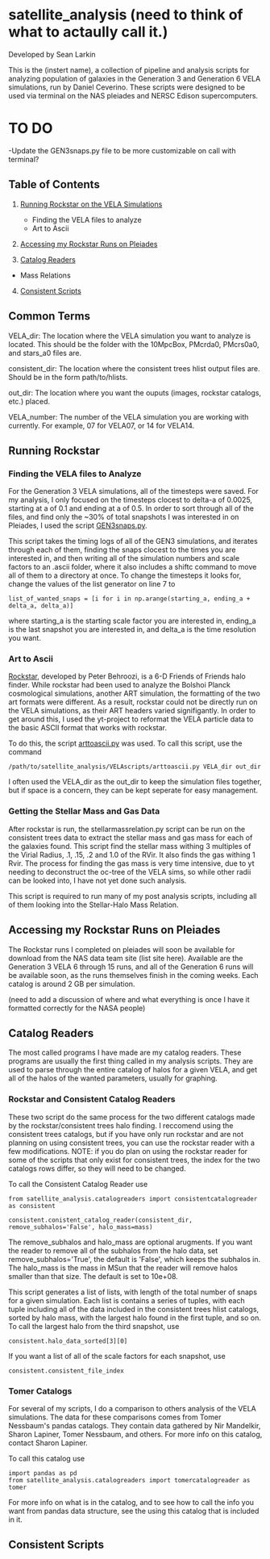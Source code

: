 # satellite_analysis (need to think of what to actaully call it.)

Developed by Sean Larkin

This is the (instert name), a collection of pipeline and analysis scripts for analyzing population of galaxies in the Generation 3 and Generation 6 VELA simulations, run by Daniel Ceverino. These scripts were designed to be used via terminal on the NAS pleiades and NERSC Edison supercomputers. 

# TO DO
-Update the GEN3snaps.py file to be more customizable on call with terminal?

## Table of Contents

1. [Running Rockstar on the VELA Simulations](#Running-Rockstar)
    - Finding the VELA files to analyze
    - Art to Ascii
    

2. [Accessing my Rockstar Runs on Pleiades](#Accessing-my-Rockstar-Runs-on-Pleiades)

3. [Catalog Readers](#Catalog-Readers)
- Mass Relations

4. [Consistent Scripts](#Consistent-Scripts)

## Common Terms

VELA_dir: The location where the VELA simulation you want to analyze is located. This should be the folder with the 10MpcBox, PMcrda0, PMcrs0a0, and stars_a0 files are.

consistent_dir: The location where the consistent trees hlist output files are. Should be in the form path/to/hlists.

out_dir: The location where you want the ouputs (images, rockstar catalogs, etc.) placed.

VELA_number: The number of the VELA simulation you are working with currently. For example, 07 for VELA07, or 14 for VELA14.

## Running Rockstar 

### Finding the VELA files to Analyze

For the Generation 3 VELA simulations, all of the timesteps were saved. For my analysis, I only focused on the timesteps clocest to delta-a of 0.0025, starting at a of 0.1 and ending at a of 0.5. In order to sort through all of the files, and find only the ~30% of total snapshots I was interested in on Pleiades, I used the script [GEN3snaps.py](VELAscripts/GEN3snaps.py).

This script takes the timing logs of all of the GEN3 simulations, and iterates through each of them, finding the snaps clocest to the times you are interested in, and then writing all of the simulation numbers and scale factors to an .ascii folder, where it also includes a shiftc command to move all of them to a directory at once. To change the timesteps it looks for, change the values of the list generator on line 7 to 

`
list_of_wanted_snaps = [i for i in np.arange(starting_a, ending_a + delta_a, delta_a)]
`

where starting_a is the starting scale factor you are interested in, ending_a is the last snapshot you are interested in, and delta_a is the time resolution you want. 

### Art to Ascii

[Rockstar](https://bitbucket.org/gfcstanford/rockstar/src/master/README.md), developed by Peter Behroozi, is a 6-D Friends of
Friends halo finder. While rockstar had been used to analyze the Bolshoi Planck cosmological simulations, another ART simulation, the formatting of the two art formats were different. As a result, rockstar could not be directly run on the VELA simulations, as their ART headers varied signifigantly. In order to get around this, I used the yt-project to reformat the VELA particle data to the basic ASCII format that works with rockstar.

To do this, the script [arttoascii.py](VELAscripts/arttoascii.py) was used. To call this script, use the command

```
/path/to/satellite_analysis/VELAscripts/arttoascii.py VELA_dir out_dir
```

I often used the VELA_dir as the out_dir to keep the simulation files together, but if space is a concern, they can be kept seperate for easy management.

### Getting the Stellar Mass and Gas Data

After rockstar is run, the stellarmassrelation.py script can be run on the consistent trees data to extract the stellar mass and gas mass for each of the galaxies found. This script find the stellar mass withing 3 multiples of the Virial Radius, .1, .15, .2 and 1.0 of the RVir. It also finds the gas withing 1 Rvir. The process for finding the gas mass is very time intensive, due to yt needing to deconstruct the oc-tree of the VELA sims, so while other radii can be looked into, I have not yet done such analysis. 

This script is required to run many of my post analysis scripts, including all of them looking into the Stellar-Halo Mass Relation. 




## Accessing my Rockstar Runs on Pleiades

The Rockstar runs I completed on pleiades will soon be available for download from the NAS data team site (list site here). Available are the Generation 3 VELA 6 through 15 runs, and all of the Generation 6 runs will be available soon, as the runs themselves finish in the coming weeks. Each catalog is around 2 GB per simulation.

(need to add a discussion of where and what everything is once I have it formatted correctly for the NASA people)


## Catalog Readers

The most called programs I have made are my catalog readers. These programs are usually the first thing called in my analysis scripts. They are used to parse through the entire catalog of halos for a given VELA, and get all of the halos of the wanted parameters, usually for graphing. 

### Rockstar and Consistent Catalog Readers

These two script do the same process for the two different catalogs made by the rockstar/consistent trees halo finding. I reccomend using the consistent trees catalogs, but if you have only run rockstar and are not planning on using consistent trees, you can use the rockstar reader with a few modifications. NOTE: if you do plan on using the rockstar reader for some of the scripts that only exist for consistent trees, the index for the two catalogs rows differ, so they will need to be changed.

To call the Consistent Catalog Reader use 

```
from satellite_analysis.catalogreaders import consistentcatalogreader as consistent

consistent.conistent_catalog_reader(consistent_dir, remove_subhalos='False', halo_mass=mass)
```

The remove_subhalos and halo_mass are optional arugments. If you want the reader to remove all of the subhalos from the halo data, set remove_subhalos='True', the default is 'False', which keeps the subhalos in. The halo_mass is the mass in MSun that the reader will remove halos smaller than that size. The default is set to 10e+08.

This script generates a list of lists, with length of the total number of snaps for a given simulation. Each list is contains a series of tuples, with each tuple including all of the data included in the consistent trees hlist catalogs, sorted by halo mass, with the largest halo found in the first tuple, and so on. To call the largest halo from the third snapshot, use

```
consistent.halo_data_sorted[3][0]
```

If you want a list of all of the scale factors for each snapshot, use 

```
consistent.consistent_file_index
```

### Tomer Catalogs

For several of my scripts, I do a comparison to others analysis of the VELA simulations. The data for these comparisons comes from Tomer Nessbaum's pandas catalogs. They contain data gathered by Nir Mandelkir, Sharon Lapiner, Tomer Nessbaum, and others. For more info on this catalog, contact Sharon Lapiner.

To call this catalog use

```
import pandas as pd
from satellite_analysis.catalogreaders import tomercatalogreader as tomer
```

For more info on what is in the catalog, and to see how to call the info you want from pandas data structure, see the using this catalog that is included in it.


## Consistent Scripts 
